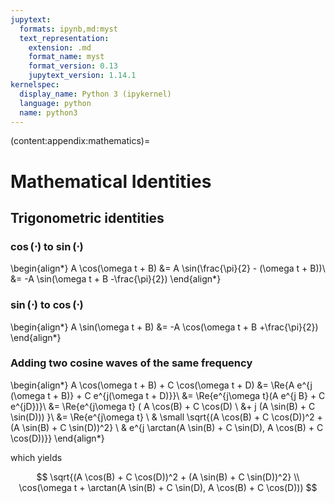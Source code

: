 ```yaml
---
jupytext:
  formats: ipynb,md:myst
  text_representation:
    extension: .md
    format_name: myst
    format_version: 0.13
    jupytext_version: 1.14.1
kernelspec:
  display_name: Python 3 (ipykernel)
  language: python
  name: python3
---
```


(content:appendix:mathematics)=

# Mathematical Identities

## Trigonometric identities

### $\cos(\cdot)$ to $\sin(\cdot)$

\begin{align*}
A \cos(\omega t + B) &= A \sin(\frac{\pi}{2} - (\omega t + B))\\
&= -A \sin(\omega t + B -\frac{\pi}{2})
\end{align*}

### $\sin(\cdot)$ to $\cos(\cdot)$

\begin{align*}
A \sin(\omega t + B) &= -A \cos(\omega t + B +\frac{\pi}{2})
\end{align*}

### Adding two cosine waves of the same frequency

\begin{align*}
A \cos(\omega t + B) + C \cos(\omega t + D) &= \Re\{A e^{j (\omega t + B)} + C e^{j(\omega t + D)}\}\\
&= \Re\{e^{j\omega t}(A e^{j B} + C e^{jD})\}\\
&= \Re\{e^{j\omega t} ( A \cos(B) + C \cos(D) \\
&+ j (A \sin(B) + C \sin(D))) \}\\
&= \Re\{e^{j\omega t} \\
& \small \sqrt{(A \cos(B) + C \cos(D))^2 + (A \sin(B) + C \sin(D))^2} \\
& e^{j \arctan(A \sin(B) + C \sin(D), A \cos(B) + C \cos(D))}\}
\end{align*}

which yields

$$
\sqrt{(A \cos(B) + C \cos(D))^2 + (A \sin(B) + C \sin(D))^2} \\ \cos(\omega t +  \arctan(A \sin(B) + C \sin(D), A \cos(B) + C \cos(D)))
$$
